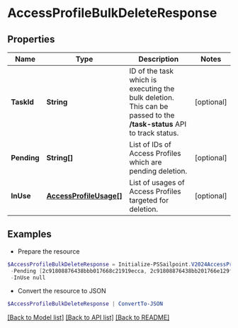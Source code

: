 # AccessProfileBulkDeleteResponse
## Properties

Name | Type | Description | Notes
------------ | ------------- | ------------- | -------------
**TaskId** | **String** | ID of the task which is executing the bulk deletion. This can be passed to the **/task-status** API to track status. | [optional] 
**Pending** | **String[]** | List of IDs of Access Profiles which are pending deletion. | [optional] 
**InUse** | [**AccessProfileUsage[]**](AccessProfileUsage.md) | List of usages of Access Profiles targeted for deletion. | [optional] 

## Examples

- Prepare the resource
```powershell
$AccessProfileBulkDeleteResponse = Initialize-PSSailpoint.V2024AccessProfileBulkDeleteResponse  -TaskId 2c9180867817ac4d017817c491119a20 `
 -Pending [2c91808876438bbb017668c21919ecca, 2c91808876438bb201766e129f151816] `
 -InUse null
```

- Convert the resource to JSON
```powershell
$AccessProfileBulkDeleteResponse | ConvertTo-JSON
```

[[Back to Model list]](../README.md#documentation-for-models) [[Back to API list]](../README.md#documentation-for-api-endpoints) [[Back to README]](../README.md)

